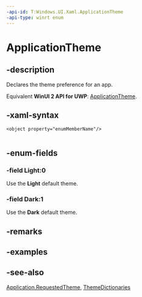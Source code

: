 ```yaml
---
-api-id: T:Windows.UI.Xaml.ApplicationTheme
-api-type: winrt enum
---
```


<!-- Enumeration syntax
public enum Windows.UI.Xaml.ApplicationTheme : int
-->

# ApplicationTheme

## -description
Declares the theme preference for an app.

Equivalent **WinUI 2 API for UWP**: [ApplicationTheme](/windows/winui/api/microsoft.ui.xaml.applicationtheme).

## -xaml-syntax
```xaml
<object property="enumMemberName"/> 
 
```


## -enum-fields
### -field Light:0
Use the **Light** default theme.

### -field Dark:1
Use the **Dark** default theme.


## -remarks

## -examples

## -see-also
[Application.RequestedTheme](application_requestedtheme.md), [ThemeDictionaries](resourcedictionary_themedictionaries.md)
